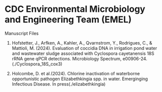 # CDC Environmental Microbiology and Engineering Team (EMEL)
Manuscript Files

1. Hofstetter, J., Arfken, A., Kahler, A., Qvarnstrom, Y., Rodrigues, C., & Mattioli, M. (2024). Evaluation of coccidia DNA in irrigation pond water and wastewater sludge associated with Cyclospora cayetanensis 18S rRNA gene qPCR detections. Microbiology Spectrum, e00906-24.(./Cyclospora_18S_cox3)

2. Holcombe, D. et al.(2024). Chlorine inactivation of waterborne opportunistic pathogen Elizabethkingia spp. in water. Emerginging Infectious Disease. In press(./elizabethkingia)
